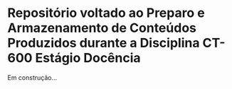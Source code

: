 # Repositório voltado ao Preparo e Armazenamento de Conteúdos Produzidos durante a Disciplina CT-600 Estágio Docência


Em construção...
